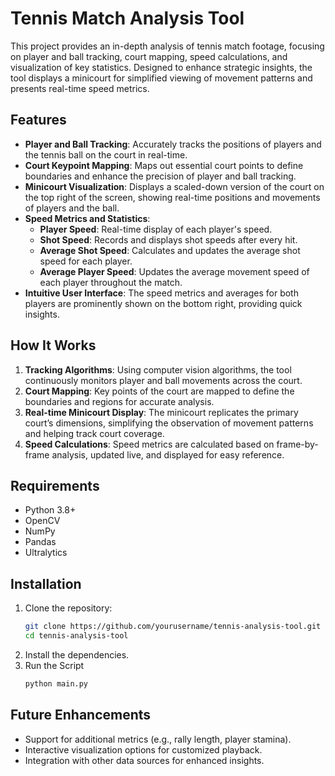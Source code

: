 # Tennis Match Analysis Tool

This project provides an in-depth analysis of tennis match footage, focusing on player and ball tracking, court mapping, speed calculations, and visualization of key statistics. Designed to enhance strategic insights, the tool displays a minicourt for simplified viewing of movement patterns and presents real-time speed metrics.

## Features

- **Player and Ball Tracking**: Accurately tracks the positions of players and the tennis ball on the court in real-time.
- **Court Keypoint Mapping**: Maps out essential court points to define boundaries and enhance the precision of player and ball tracking.
- **Minicourt Visualization**: Displays a scaled-down version of the court on the top right of the screen, showing real-time positions and movements of players and the ball.
- **Speed Metrics and Statistics**:
  - **Player Speed**: Real-time display of each player's speed.
  - **Shot Speed**: Records and displays shot speeds after every hit.
  - **Average Shot Speed**: Calculates and updates the average shot speed for each player.
  - **Average Player Speed**: Updates the average movement speed of each player throughout the match.
- **Intuitive User Interface**: The speed metrics and averages for both players are prominently shown on the bottom right, providing quick insights.

## How It Works

1. **Tracking Algorithms**: Using computer vision algorithms, the tool continuously monitors player and ball movements across the court.
2. **Court Mapping**: Key points of the court are mapped to define the boundaries and regions for accurate analysis.
3. **Real-time Minicourt Display**: The minicourt replicates the primary court’s dimensions, simplifying the observation of movement patterns and helping track court coverage.
4. **Speed Calculations**: Speed metrics are calculated based on frame-by-frame analysis, updated live, and displayed for easy reference.
  
## Requirements

- Python 3.8+
- OpenCV
- NumPy
- Pandas
- Ultralytics

## Installation

1. Clone the repository:
   ```bash
   git clone https://github.com/yourusername/tennis-analysis-tool.git
   cd tennis-analysis-tool
   ```
2. Install the dependencies.
3. Run the Script
   ```bash
   python main.py
   ```
## Future Enhancements
- Support for additional metrics (e.g., rally length, player stamina).
- Interactive visualization options for customized playback.
- Integration with other data sources for enhanced insights.
